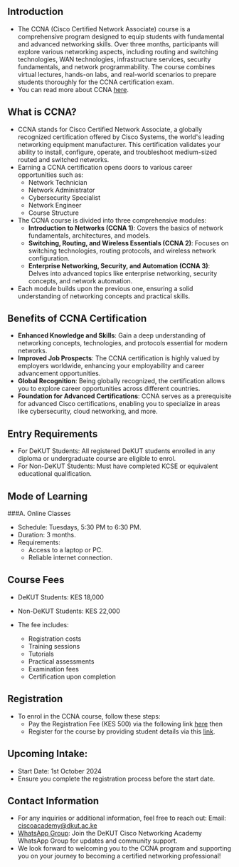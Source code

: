 ## Introduction
- The CCNA (Cisco Certified Network Associate) course is a comprehensive program designed to equip students with fundamental and advanced networking skills. Over three months, participants will explore various networking aspects, including routing and switching technologies, WAN technologies, infrastructure services, security fundamentals, and network programmability. The course combines virtual lectures, hands-on labs, and real-world scenarios to prepare students thoroughly for the CCNA certification exam.
- You can read more about CCNA [here](https://www.cisco.com/c/en/us/training-events/training-certifications/certifications/associate/ccna.html).

## What is CCNA?
- CCNA stands for Cisco Certified Network Associate, a globally recognized certification offered by Cisco Systems, the world's leading networking equipment manufacturer. This certification validates your ability to install, configure, operate, and troubleshoot medium-sized routed and switched networks.
- Earning a CCNA certification opens doors to various career opportunities such as:
  - Network Technician
  - Network Administrator
  - Cybersecurity Specialist
  - Network Engineer
  - Course Structure
- The CCNA course is divided into three comprehensive modules:
  - <b>Introduction to Networks (CCNA 1)</b>: Covers the basics of network fundamentals, architectures, and models.
  - <b>Switching, Routing, and Wireless Essentials (CCNA 2)</b>: Focuses on switching technologies, routing protocols, and wireless network configuration.
  - <b>Enterprise Networking, Security, and Automation (CCNA 3)</b>: Delves into advanced topics like enterprise networking, security concepts, and network automation.
- Each module builds upon the previous one, ensuring a solid understanding of networking concepts and practical skills.

## Benefits of CCNA Certification
- <b>Enhanced Knowledge and Skills</b>: Gain a deep understanding of networking concepts, technologies, and protocols essential for modern networks.
- <b>Improved Job Prospects</b>: The CCNA certification is highly valued by employers worldwide, enhancing your employability and career advancement opportunities.
- <b>Global Recognition</b>: Being globally recognized, the certification allows you to explore career opportunities across different countries.
- <b>Foundation for Advanced Certifications</b>: CCNA serves as a prerequisite for advanced Cisco certifications, enabling you to specialize in areas like cybersecurity, cloud networking, and more.

## Entry Requirements
- For DeKUT Students: All registered DeKUT students enrolled in any diploma or undergraduate course are eligible to enrol.
- For Non-DeKUT Students: Must have completed KCSE or equivalent educational qualification.
  
## Mode of Learning

###A. Online Classes
- Schedule: Tuesdays, 5:30 PM to 6:30 PM.
- Duration: 3 months.
- Requirements:
  - Access to a laptop or PC.
  - Reliable internet connection.
    
## Course Fees
- DeKUT Students: KES 18,000
- Non-DeKUT Students: KES 22,000
  
- The fee includes:
  - Registration costs
  - Training sessions
  - Tutorials
  - Practical assessments
  - Examination fees
  - Certification upon completion

## Registration
- To enrol in the CCNA course, follow these steps:
   - Pay the Registration Fee (KES 500) via the following link  [here](https://dekutservices.dkut.ac.ke/Payment/ApplicationFeePayment)
     then
  - Register for the course by providing student details via this [link](https://admissions.dkut.ac.ke/courses/123).

## Upcoming Intake:
- Start Date: 1st October 2024
- Ensure you complete the registration process before the start date.
  
## Contact Information
- For any inquiries or additional information, feel free to reach out: Email: ciscoacademy@dkut.ac.ke
- [WhatsApp Group](https://chat.whatsapp.com/EgKFnUMCXWFKs2YuWTIU2H): Join the DeKUT Cisco Networking Academy WhatsApp Group for updates and community support.
- We look forward to welcoming you to the CCNA program and supporting you on your journey to becoming a certified networking professional!
